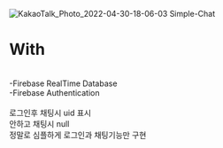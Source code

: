 ![KakaoTalk_Photo_2022-04-30-18-06-03](https://user-images.githubusercontent.com/45873564/166099276-9eca097d-337e-433c-b18e-f543056c02d2.jpeg)
Simple-Chat
<h1>
With
</h1>
  <br>
-Firebase RealTime Database
  <br>
-Firebase Authentication
 <br>
<br>
로그인후 채팅시 uid 표시
<br>
안하고 채팅시 null
<br>
정말로 심플하게 로그인과 채팅기능만 구현 
